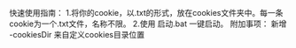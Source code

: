 快速使用指南：
  1.将你的cookie，以.txt的形式，放在cookies文件夹中。每一条cookie为一个.txt文件，名称不限。
  2.使用 启动.bat 一键启动。
附加事项：
新增 -cookiesDir 来自定义cookies目录位置
